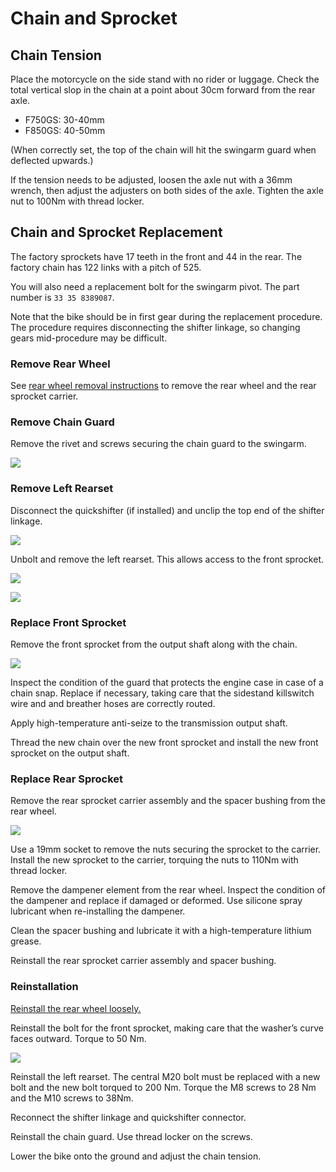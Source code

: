 # Chain and Sprocket

## Chain Tension

Place the motorcycle on the side stand with no rider or luggage. Check the
total vertical slop in the chain at a point about 30cm forward from the rear
axle. 

- F750GS: 30-40mm 
- F850GS: 40-50mm

(When correctly set, the top of the chain will hit the swingarm guard when
deflected upwards.)

If the tension needs to be adjusted, loosen the axle nut with a 36mm wrench,
then adjust the adjusters on both sides of the axle. Tighten the axle nut to
100Nm with thread locker.

## Chain and Sprocket Replacement

The factory sprockets have 17 teeth in the front and 44 in the rear. The
factory chain has 122 links with a pitch of 525.

You will also need a replacement bolt for the swingarm pivot. The part
number is `33 35 8389087`.

Note that the bike should be in first gear during the replacement procedure.
The procedure requires disconnecting the shifter linkage, so changing gears
mid-procedure may be difficult.

### Remove Rear Wheel

See [rear wheel removal instructions](wheels.md#rear-wheel) to remove the rear wheel and the rear sprocket carrier.

### Remove Chain Guard

Remove the rivet and screws securing the chain guard to the swingarm.

![](assets/chain-cover.png)

### Remove Left Rearset

Disconnect the quickshifter (if installed) and unclip the top end of the
shifter linkage. 

![](assets/quickshifter.png)

Unbolt and remove the left rearset. This allows access to the
front sprocket.

![](assets/left-rearset-1.png)

![](assets/left-rearset-2.png)

### Replace Front Sprocket

Remove the front sprocket from the output shaft along with the chain.

![](assets/front-sprocket-guard.png)

Inspect the condition of the guard that protects the engine case in case of a
chain snap. Replace if necessary, taking care that the sidestand killswitch
wire and and breather hoses are correctly routed.

Apply high-temperature anti-seize to the transmission output shaft.

Thread the new chain over the new front sprocket and install the new front
sprocket on the output shaft.

### Replace Rear Sprocket

Remove the rear sprocket carrier assembly and the spacer bushing from the rear wheel. 

![](assets/rear-sprocket.png)

Use a 19mm socket to remove the nuts securing the sprocket to the carrier.
Install the new sprocket to the carrier, torquing the nuts to 110Nm with thread
locker. 

Remove the dampener element from the rear wheel. Inspect the condition of the
dampener and replace if damaged or deformed. Use silicone spray lubricant when
re-installing the dampener.

Clean the spacer bushing and lubricate it with a high-temperature lithium
grease.

Reinstall the rear sprocket carrier assembly and spacer bushing.

### Reinstallation

[Reinstall the rear wheel loosely.](wheels.md#rear-wheel)

Reinstall the bolt for the front sprocket, making care that the washer’s curve
faces outward. Torque to 50 Nm.

![](assets/front-sprocket-bolt.png)

Reinstall the left rearset. The central M20 bolt must be replaced with a new
bolt and the new bolt torqued to 200 Nm. Torque the M8 screws to 28 Nm and the
M10 screws to 38Nm.

Reconnect the shifter linkage and quickshifter connector.

Reinstall the chain guard. Use thread locker on the screws.

Lower the bike onto the ground and adjust the chain tension.
